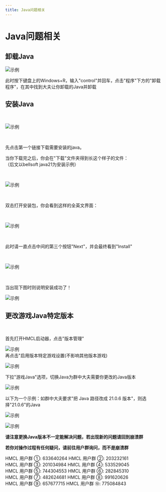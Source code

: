 ```yaml
---
title: Java问题相关
---
```


# Java问题相关

## 卸载Java

![示例](java/6.png)

此时按下键盘上的Windows+R，输入"control"并回车，点击"程序"下方的"卸载程序"，在其中找到大夫让你卸载的Java并卸载


## 安装Java

<br>

![示例](java/1.png)

<br>

先点击第一个链接下载需要安装的java。

当你下载完之后，你会在"下载"文件夹得到长这个样子的文件：<br>（后文以bellsoft java21为安装示例）

<br>

![示例](java/2.png)

<br>

双击打开安装包，你会看到这样的全英文界面：

<br>

![示例](java/3.png)

<br>

此时请一直点击中间的第三个按钮"Next"，并会最终看到"Install"

<br>

![示例](java/4.png)

<br>

当出现下图时则说明安装成功了！
<br>

![示例](java/5.png)
<br>

## 更改游戏Java特定版本
<br>

首先打开HMCL启动器，点击"版本管理"
<br>

![示例](java/8.png)
<br>
再点击"启用版本特定游戏设置(不影响其他版本游戏)
<br>

![示例](java/9.png)
<br>

下拉"游戏Java"选项，切换Java为群中大夫需要你更改的Java版本
<br>

![示例](java/10.png)
<br>

以下为一个示例：如群中大夫要求"把 Java 路径改成 21.0.6 版本"，则选择"21.0.6"的Java
<br>

![示例](java/11.png)

![示例](java/12.png)
<br>

**请注意更换Java版本不一定能解决问题，若出现新的问题请回到崩溃群**

**若你对操作过程有任何疑问，请前往用户群询问，而不是崩溃群**

HMCL 用户群 ①: 633640264    HMCL 用户群 ②: 203232161<br>
HMCL 用户群 ③: 201034984    HMCL 用户群 ④: 533529045<br>
HMCL 用户群 ⑤: 744304553    HMCL 用户群 ⑥: 282845310<br>
HMCL 用户群 ⑦: 482624681    HMCL 用户群 ⑧: 991620626<br>
HMCL 用户群 ⑨: 657677715    HMCL 用户群 ⑩: 775084843<br>